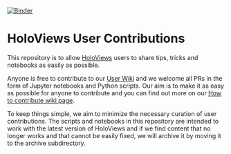 [![Binder](http://mybinder.org/badge.svg)](http://mybinder.org/repo/ioam/holoviews-contrib)

# HoloViews User Contributions

This repository is to allow [HoloViews](holoviews.org) users to share
tips, tricks and notebooks as easily as possible.

Anyone is free to contribute to our [User
Wiki](https://github.com/ioam/holoviews-contrib/wiki) and we welcome all
PRs in the form of Jupyter notebooks and Python scripts. Our aim is to
make it as easy as possible for anyone to contribute and you can find
out more on our [How to contribute wiki
page](https://github.com/ioam/holoviews-contrib/wiki/How%20to%20contribute).

To keep things simple, we aim to minimize the necessary curation of user
contributions. The scripts and notebooks in this repository are intended
to work with the latest version of HoloViews and if we find content that
no longer works and that cannot be easily fixed, we will archive it by
moving it to the archive subdirectory.
